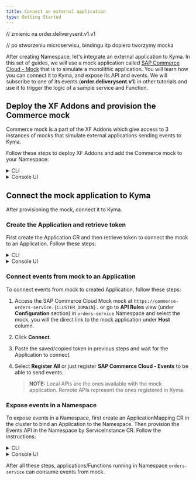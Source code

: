 ```yaml
---
title: Connect an external application
type: Getting Started
---
```


// zmienic na order.deliverysent.v1.v1

// po stworzeniu microserwisu, bindingu itp dopiero tworzymy mocka

After creating Namespace, let's integrate an external application to Kyma. In this set of guides, we will use a mock application called [SAP Commerce Cloud - Mock](https://github.com/SAP-samples/xf-addons/tree/master/addons/commerce-mock-0.1.0) that is to simulate a monolithic application. You will learn how you can connect it to Kyma, and expose its API and events. We will subscribe to one of its events (**order.deliverysent.v1**) in other tutorials and use it to trigger the logic of a sample service and Function.

## Deploy the XF Addons and provision the Commerce mock

Commerce mock is a part of the XF Addons which give access to 3 instances of mocks that simulate external applications sending events to Kyma.

Follow these steps to deploy XF Addons and add the Commerce mock to your Namespace:

<div tabs name="provision-mock" group="connect-external-application">
  <details>
  <summary label="cli">
  CLI
  </summary>

1. Provision an Addon CR with the mocks:

   ```bash
   cat <<EOF | kubectl apply -f  -
   apiVersion: addons.kyma-project.io/v1alpha1
   kind: AddonsConfiguration
   metadata:
     name: xf-mocks
     namespace: orders-service
   spec:
     reprocessRequest: 0
     repositories:
     - url: github.com/sap/xf-addons//addons/index.yaml
   EOF
   ```

   > **NOTE**: The `index.yaml` file is an addons manifest with APIs of SAP Marketing Cloud, SAP Cloud for Customer, and SAP Commerce Cloud applications.

2. Check if the Addon CR was created successfully. The CR phase should state `Ready`:

   ```bash
   kubectl get addonsconfigurations xf-mocks -n orders-service -o=jsonpath="{.status.phase}"
   ```

3. Create a ServiceInstance CR with the mock:

   // sprawdzić to
   ```bash
   cat <<EOF | kubectl apply -f -
   apiVersion: servicecatalog.k8s.io/v1beta1
   kind: ServiceInstance
   metadata:
     name: commerce-mock
     namespace: orders-service
   spec:
     serviceClassExternalName: commerce-mock
     servicePlanExternalName: default
   EOF
   ```

4. Check if the ServiceInstance CR was created successfully. The last condition in the CR status should state `Ready True`:

   ```bash
   kubectl get serviceinstance commerce-mock -n orders-service -o=jsonpath="{range .status.conditions[*]}{.type}{'\t'}{.status}{'\n'}{end}"
   ```

  </details>
  <details>
  <summary label="console-ui">
  Console UI
  </summary>

1. If you aren't in the view of Namespace `orders-service` in the Kyma Console, select a `orders-service` Namespace from the drop-down list in the top navigation panel.

2. Go to the **Addons** view in the left navigation panel (under **Configuration** section) and select **Add New Configuration**.

3. Enter `github.com/sap/xf-addons//addons/index.yaml` in the **Urls** field. The Addon name is automatically generated.

   > **NOTE**: The `index.yaml` file is an addons manifest with APIs of SAP Marketing Cloud, SAP Cloud for Customer, and SAP Commerce Cloud applications.

4. Select **Add** to confirm changes.

5. Wait for the Addon to have the status `READY`.

6. Got to **Catalog** view (under **Service Management** group) and then to **Add-Ons** tab.

7. Select the mock you want to provision. For this example, use **[Preview] SAP Commerce Cloud - Mock**.

   > **TIP**: You can use the search in the upper right corner.

8. Click **Add once** to deploy it in your Namespace. The mock name is automatically generated.

9. Select **Create** to confirm changes.

// zostawić te generated, czy opisać, ze mozna zmienic nazwe

   You will redirect to **Catalog Management** > **Instances** > **{Generated mock name}** view.

10. Wait for the mock to have the status `RUNNING`.

  </details>
</div>

## Connect the mock application to Kyma

After provisioning the mock, connect it to Kyma.

### Create the Application and retrieve token

First create the Application CR and then retrieve token to connect the mock to an Application. Follow these steps:

<div tabs name="create-application" group="connect-external-application">
  <details>
  <summary label="cli">
  CLI
  </summary>

1. Apply an Application definition to the cluster:

   ```bash
   cat <<EOF | kubectl apply -f -
   apiVersion: applicationconnector.kyma-project.io/v1alpha1
   kind: Application
   metadata:
     name: commerce-mock
   spec:
     description: "The Application for Commerce mock"
     labels:
       app: orders-service
       example: orders-service
   EOF
   ```

2. Check if the Application CR was created successfully. The CR phase should state `deployed`:

   ```bash
   kubectl get application commerce-mock -o=jsonpath="{.status.installationStatus.status}"
   ```

3. Get a token to connect the mock to an Application. For that create a TokenRequest CR. The CR name must match the name of the Application for which you want to get the configuration details. Run:

   ```bash
   cat <<EOF | kubectl apply -f -
   apiVersion: applicationconnector.kyma-project.io/v1alpha1
   kind: TokenRequest
   metadata:
     name: commerce-mock
   EOF
   ```

4. Fetch the TokenRequest CR you created to get the token from the status section. Run:

   ```bash
   kubectl get tokenrequest commerce-mock -o=jsonpath="{.status.url}"
   ```

   > **NOTE**: If the response doesn't contain any content, wait for a few moments and run command again.

   A successful call should return a response similar to the following:

   ```bash
   https://connector-service.{CLUSTER_DOMAIN}/v1/applications/signingRequests/info?token=h31IwJiLNjnbqIwTPnzLuNmFYsCZeUtVbUvYL2hVNh6kOqFlW9zkHnzxYFCpCExBZ_voGzUo6IVS_ExlZd4muQ==
   ```

   Save this token to the clipboard, it will be needed in the next steps.

  </details>
  <details>
  <summary label="console-ui">
  Console UI
  </summary>

1. Back in the general Console UI view (clicking **Back to Namespaces**).

2. Go to the **Applications/Systems** view (under **Integration** section), click **Create Application** and set Application's name to `commerce-mock`.

3. Wait for the Application to have the status `Serving`.

4. Open the newly created application and click **Connect Application**.

5. Copy the token and select **OK** to close the pop-up box.

  </details>
</div>

### Connect events from mock to an Application 

To connect events from mock to created Application, follow these steps:  

1. Access the SAP Commerce Cloud Mock mock at `https://commerce-orders-service.{CLUSTER_DOMAIN}.` or go to **API Rules** view (under **Configuration** section) in `orders-service` Namespace and select the mock, you will the direct link to the mock application under **Host** column.

2. Click **Connect**.

3. Paste the saved/copied token in previous steps and wait for the Application to connect.

4. Select **Register All** or just register **SAP Commerce Cloud - Events** to be able to send events.

   >**NOTE:** Local APIs are the ones available with the mock application. Remote APIs represent the ones registered in Kyma.

### Expose events in a Namespace

To expose events in a Namespace, first create an ApplicationMapping CR in the cluster to bind an Application to the Namespace. Then provision the Events API in the Namespace by ServiceInstance CR. Follow the instructions:

<div tabs name="expose-events-in-namespace" group="connect-external-application">
  <details>
  <summary label="cli">
  CLI
  </summary>

1. Create an ApplicationMapping CR and apply it to the cluster:

   ```bash
   cat <<EOF | kubectl apply -f -
   apiVersion: applicationconnector.kyma-project.io/v1alpha1
   kind: ApplicationMapping
   metadata:
     name: commerce-mock
     namespace: orders-service
   EOF
   ```

2. List available ServiceClass CRs in the `orders-service` Namespace and find one with the `EXTERNAL-NAME` prefix `sap-commerce-cloud-events-*`. Copy the full `EXTERNAL NAME` to environment variable like:

   ```bash
   export EVENTS_EXTERNAL_NAME="sap-commerce-cloud-events-58d21"
   ```

3. Provision the Events API in the Namespace by ServiceInstance CR:

   ```bash
   cat <<EOF | kubectl apply -f -
   apiVersion: servicecatalog.k8s.io/v1beta1
   kind: ServiceInstance
   metadata:
     name: commerce-mock-events
     namespace: orders-service
   spec:
     serviceClassExternalName: $EVENTS_EXTERNAL_NAME
     servicePlanExternalName: default
   EOF
   ```

4. Check if the ServiceInstance CR was created successfully. The last condition in the CR status should state `Ready True`:

   ```bash
   kubectl get serviceinstance commerce-mock-events -n orders-service -o=jsonpath="{range .status.conditions[*]}{.type}{'\t'}{.status}{'\n'}{end}"
   ```

  </details>
  <details>
  <summary label="console-ui">
  Console UI
  </summary>

1. Back to your Application view in the Console UI, select **Create Binding** to bind the Application to your Namespace where you will later provision the Events API provided by the mocks. Select `orders-service` Namespace and click **Create**.

2. Go to `orders-service` Namespace view, then to **Service Catalog** and open **Services** tab. Find the **SAP Commerce Cloud - Events** Service, select service and click **Add once** to add it to the Namespace.

   > **TIP**: You can use the search in the upper right corner.

// tak samo tu - opisać, ze mozna mieć inną nazwe?

   You will redirect to **Catalog Manegement** > **Instances** > **{Generated name}** view.

3. Wait for the Events API to have the status `RUNNING`.

  </details>
</div>

After all these steps, applications/Functions running in Namespace `orders-service` can consume events from mock.
